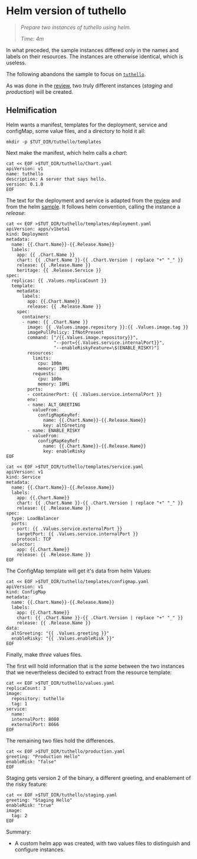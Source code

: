 # Helm version of tuthello

> _Prepare two instances of tuthello using helm._
>
> _Time: 4m_

In what preceded, the sample instances differed only in
the names and labels on their resources.  The instances
are otherwise identical, which is useless.

[review]: /review/configuration/instances

The following abandons the sample to focus on
[`tuthello`](/tuthello).

As was done in the [review], two truly different
instances (_staging_ and _production_) will be created.

## Helmification

Helm wants a manifest, templates for the deployment,
service and configMap, some value files, and a
directory to hold it all:

<!-- @makeAppDir @test -->
```
mkdir -p $TUT_DIR/tuthello/templates
```

Next make the manifest, which helm calls a _chart_:

<!-- @makeManifest @test -->
```
cat << EOF >$TUT_DIR/tuthello/Chart.yaml
apiVersion: v1
name: tuthello
description: A server that says hello.
version: 0.1.0
EOF
```

The text for the deployment and service is adapted from
the [review](/review/configuration/instances) and from
the helm [sample](apps/helm/sample.md).  It follows
helm convention, calling the instance a _release_:

<!-- @makeDeploymentTemplate @test -->
```
cat << EOF >$TUT_DIR/tuthello/templates/deployment.yaml
apiVersion: apps/v1beta1
kind: Deployment
metadata:
  name: {{.Chart.Name}}-{{.Release.Name}}
  labels:
    app: {{ .Chart.Name }}
    chart: {{ .Chart.Name }}-{{ .Chart.Version | replace "+" "_" }}
    release: {{ .Release.Name }}
    heritage: {{ .Release.Service }}
spec:
  replicas: {{ .Values.replicaCount }}
  template:
    metadata:
      labels:
        app: {{.Chart.Name}}
        release: {{ .Release.Name }}
    spec:
      containers:
      - name: {{ .Chart.Name }}
        image: {{ .Values.image.repository }}:{{ .Values.image.tag }}
        imagePullPolicy: IfNotPresent
        command: ["/{{.Values.image.repository}}",
                  "--port={{.Values.service.internalPort}}",
                  "--enableRiskyFeature=\$(ENABLE_RISKY)"]
        resources:
          limits:
            cpu: 100m
            memory: 10Mi
          requests:
            cpu: 100m
            memory: 10Mi
        ports:
        - containerPort: {{ .Values.service.internalPort }}
        env:
        - name: ALT_GREETING
          valueFrom:
            configMapKeyRef:
              name: {{.Chart.Name}}-{{.Release.Name}}
              key: altGreeting
        - name: ENABLE_RISKY
          valueFrom:
            configMapKeyRef:
              name: {{.Chart.Name}}-{{.Release.Name}}
              key: enableRisky
EOF
```

<!-- @makeServiceTemplate @test -->
```
cat << EOF >$TUT_DIR/tuthello/templates/service.yaml
apiVersion: v1
kind: Service
metadata:
  name: {{.Chart.Name}}-{{.Release.Name}}
  labels:
    app: {{.Chart.Name}}
    chart: {{ .Chart.Name }}-{{ .Chart.Version | replace "+" "_" }}
    release: {{ .Release.Name }}
spec:
  type: LoadBalancer
  ports:
  - port: {{ .Values.service.externalPort }}
    targetPort: {{ .Values.service.internalPort }}
    protocol: TCP
  selector:
    app: {{.Chart.Name}}
    release: {{ .Release.Name }}
EOF
```

The ConfigMap template will get it's data from helm Values:

<!-- @makeConfigMapTemplate @test -->
```
cat << EOF >$TUT_DIR/tuthello/templates/configmap.yaml
apiVersion: v1
kind: ConfigMap
metadata:
  name: {{.Chart.Name}}-{{.Release.Name}}
  labels:
    app: {{.Chart.Name}}
    chart: {{ .Chart.Name }}-{{ .Chart.Version | replace "+" "_" }}
    release: {{ .Release.Name }}
data:
  altGreeting: "{{ .Values.greeting }}"
  enableRisky: "{{ .Values.enableRisk }}"
EOF
```

Finally, make _three_ values files.

The first will hold information that is the _same_
between the two instances that we nevertheless decided
to extract from the resource template:

<!-- @makeCommonValues @test -->
```
cat << EOF >$TUT_DIR/tuthello/values.yaml
replicaCount: 3
image:
  repository: tuthello
  tag: 1
service:
  name:
  internalPort: 8080
  externalPort: 8666
EOF
```

The remaining two files hold the differences.

<!-- @makeProductionValues @test -->
```
cat << EOF >$TUT_DIR/tuthello/production.yaml
greeting: "Production Hello"
enableRisk: "false"
EOF
```

Staging gets version 2 of the binary, a different greeting,
and enablement of the risky feature:

<!-- @makeStagingValues @test -->
```
cat << EOF >$TUT_DIR/tuthello/staging.yaml
greeting: "Staging Hello"
enableRisk: "true"
image:
  tag: 2
EOF
```

Summary:

 * A custom helm app was created, with two values files
   to distinguish and configure instances.
